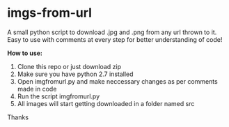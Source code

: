 # imgs-from-url
A small python script to download .jpg and .png from any url thrown to it. Easy to use with comments at every step for better understanding of code! 

<b>How to use:</b>
1) Clone this repo or just download zip
2) Make sure you have python 2.7 installed
3) Open imgfromurl.py and make neccessary changes as per comments made in code
4) Run the script imgfromurl.py
5) All images will start getting downloaded in a folder named src

Thanks
